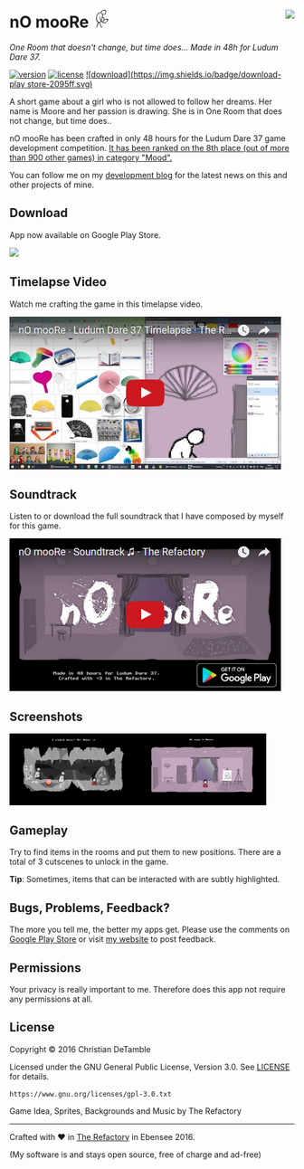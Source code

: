 # nO mooRe <img src="excluded-resources/ic_launcher2.png" height="32"> <a href="https://www.youtube.com/channel/UCShL6kEbNc02XjA89zsrtDQ"><img src="https://www.youtube.com/yt/brand/media/image/YouTube-icon-full_color.png" height="32px" align="right"></a>

*One Room that doesn't change, but time does... Made in 48h for Ludum Dare 37.*

[![version](https://img.shields.io/badge/version-1.2-2095ff.svg)](CHANGELOG.md)
[![license](https://img.shields.io/badge/license-GPL--3.0-2095ff.svg)](LICENSE.md)
[![download](https://img.shields.io/badge/download-play store-2095ff.svg)](https://goo.gl/Lza6Z7)

A short game about a girl who is not allowed to follow her dreams. Her name is Moore and her passion is drawing. She is in One Room that does not change, but time does..

nO mooRe has been crafted in only 48 hours for the Ludum Dare 37 game development competition. <a href="http://ludumdare.com/compo/ludum-dare-37/?action=top&cat=Mood">It has been ranked on the 8th place (out of more than 900 other games) in category "Mood".</a>

You can follow me on my <a href="https://goo.gl/U0x1Fy">development blog</a> for the latest news on this and other projects of mine.

## Download

App now available on Google Play Store.

<a href="https://goo.gl/Lza6Z7"><img src="http://therefactory.bplaced.net/img/google-play-badge.png" width="180"></a>

## Timelapse Video

Watch me crafting the game in this timelapse video. 

<a href="https://www.youtube.com/watch?v=TJMfletLmAo"><img src="excluded-resources/youtube1.png"></a>

## Soundtrack

Listen to or download the full soundtrack that I have composed by myself for this game. 

<a href="https://www.youtube.com/watch?v=k1211S-qUOw"><img src="excluded-resources/youtube2.png"></a>

## Screenshots

<a href="excluded-resources/screenshots/1.png"><img src="excluded-resources/screenshots/1.png" align="left" height="45%" width="45%" ></a>

<a href="excluded-resources/screenshots/2.png"><img src="excluded-resources/screenshots/2.png" height="45%" width="45%" ></a>

## Gameplay

Try to find items in the rooms and put them to new positions. There are a total of 3 cutscenes to unlock in the game.

**Tip**: Sometimes, items that can be interacted with are subtly highlighted.

## Bugs, Problems, Feedback?

The more you tell me, the better my apps get. Please use the comments on <a href="https://goo.gl/Lza6Z7">Google Play Store</a> or visit <a href="http://goo.gl/KvKHze">my website</a> to post feedback. 

## Permissions

Your privacy is really important to me. Therefore does this app not require any permissions at all.

## License

Copyright &copy; 2016 Christian DeTamble

Licensed under the GNU General Public License, Version 3.0. See [LICENSE](LICENSE) for details.

    https://www.gnu.org/licenses/gpl-3.0.txt


Game Idea, Sprites, Backgrounds and Music by The Refactory

***

Crafted with &hearts; in <a href="http://goo.gl/KvKHze">The Refactory</a> in Ebensee 2016.

(My software is and stays open source, free of charge and ad-free)
